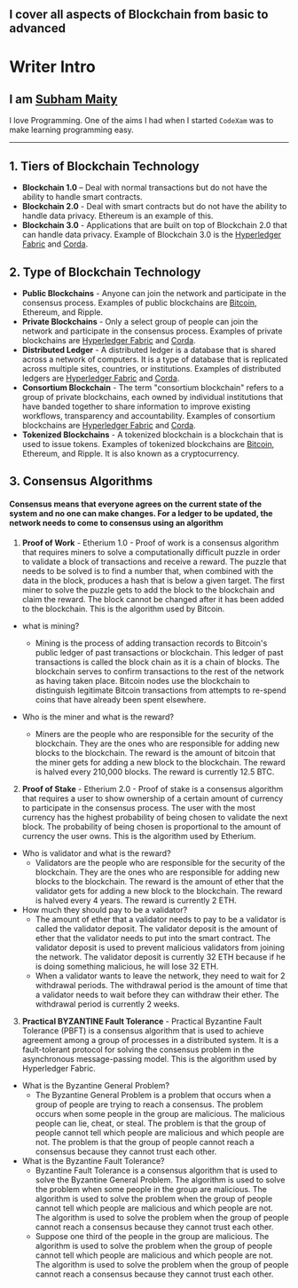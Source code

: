 ## I cover all aspects of Blockchain from basic to advanced

# Writer Intro
## I am **[Subham Maity](https://subham-maity.github.io/subham/)**
I love Programming. One of the aims I had when I started ```CodeXam``` was to make learning programming easy.

********************************************************************************************************************

## 1. Tiers of Blockchain Technology
- **Blockchain 1.0** – Deal with normal transactions but do not have the ability to handle smart contracts.
- **Blockchain 2.0** - Deal with smart contracts but do not have the ability to handle data privacy. Ethereum is an example of this.
- **Blockchain 3.0** - Applications that are built on top of Blockchain 2.0 that can handle data privacy.
  Example of Blockchain 3.0 is the [Hyperledger Fabric](https://hyperledger-fabric.readthedocs.io/en/release-1.4/whatis.html) and [Corda](https://www.corda.net/).

## 2. Type of Blockchain Technology
- **Public Blockchains** - Anyone can join the network and participate in the consensus process. Examples of public blockchains are [Bitcoin](https://bitcoin.org/en/), Ethereum, and Ripple.
- **Private Blockchains** - Only a select group of people can join the network and participate in the consensus process. Examples of private blockchains are [Hyperledger Fabric](https://hyperledger-fabric.readthedocs.io/en/release-1.4/whatis.html) and [Corda](https://www.corda.net/).
- **Distributed Ledger** - A distributed ledger is a database that is shared across a network of computers. It is a type of database that is replicated across multiple sites, countries, or institutions. Examples of distributed ledgers are [Hyperledger Fabric](https://hyperledger-fabric.readthedocs.io/en/release-1.4/whatis.html) and [Corda](https://www.corda.net/).
-  **Consortium Blockchain** - The term "consortium blockchain" refers to a group of private blockchains, each owned by individual institutions that have banded together to share information to improve existing workflows, transparency and accountability. Examples of consortium blockchains are [Hyperledger Fabric](https://hyperledger-fabric.readthedocs.io/en/release-1.4/whatis.html) and [Corda](https://www.corda.net/).
- **Tokenized Blockchains** - A tokenized blockchain is a blockchain that is used to issue tokens. Examples of tokenized blockchains are [Bitcoin](https://bitcoin.org/en/), Ethereum, and Ripple. It is also known as a cryptocurrency. 

## 3. Consensus Algorithms 
#### Consensus means that everyone agrees on the current state of the system and no one can make changes. For a ledger to be updated, the network needs to come to consensus using an algorithm

1. **Proof of Work** - Etherium 1.0 -  Proof of work is a consensus algorithm that requires miners to solve a computationally difficult puzzle in order to validate a block of transactions and receive a reward. The puzzle that needs to be solved is to find a number that, when combined with the data in the block, produces a hash that is below a given target. The first miner to solve the puzzle gets to add the block to the blockchain and claim the reward. The block cannot be changed after it has been added to the blockchain. This is the algorithm used by Bitcoin.


- what is  mining? 
   - Mining is the process of adding transaction records to Bitcoin's public ledger of past transactions or blockchain. This ledger of past transactions is called the block chain as it is a chain of blocks. The blockchain serves to confirm transactions to the rest of the network as having taken place. Bitcoin nodes use the blockchain to distinguish legitimate Bitcoin transactions from attempts to re-spend coins that have already been spent elsewhere.

- Who is the miner and what is the reward?
   - Miners are the people who are responsible for the security of the blockchain. They are the ones who are responsible for adding new blocks to the blockchain. The reward is the amount of bitcoin that the miner gets for adding a new block to the blockchain. The reward is halved every 210,000 blocks. The reward is currently 12.5 BTC.

2. **Proof of Stake** - Etherium 2.0 - Proof of stake is a consensus algorithm that requires a user to show ownership of a certain amount of currency to participate in the consensus process. The user with the most currency has the highest probability of being chosen to validate the next block. The probability of being chosen is proportional to the amount of currency the user owns. This is the algorithm used by Etherium.

- Who is validator and what is the reward?
   - Validators are the people who are responsible for the security of the blockchain. They are the ones who are responsible for adding new blocks to the blockchain. The reward is the amount of ether that the validator gets for adding a new block to the blockchain. The reward is halved every 4 years. The reward is currently 2 ETH.
- How much they should pay to be a validator?
   - The amount of ether that a validator needs to pay to be a validator is called the validator deposit. The validator deposit is the amount of ether that the validator needs to put into the smart contract. The validator deposit is used to prevent malicious validators from joining the network. The validator deposit is currently 32 ETH because if he is doing something malicious, he will lose 32 ETH.
   - When a validator wants to leave the network, they need to wait for 2 withdrawal periods. The withdrawal period is the amount of time that a validator needs to wait before they can withdraw their ether. The withdrawal period is currently 2 weeks. 

3. **Practical BYZANTINE Fault Tolerance** - Practical Byzantine Fault Tolerance (PBFT) is a consensus algorithm that is used to achieve agreement among a group of processes in a distributed system. It is a fault-tolerant protocol for solving the consensus problem in the asynchronous message-passing model. This is the algorithm used by Hyperledger Fabric.

- What is the Byzantine General Problem?
   - The Byzantine General Problem is a problem that occurs when a group of people are trying to reach a consensus. The problem occurs when some people in the group are malicious. The malicious people can lie, cheat, or steal. The problem is that the group of people cannot tell which people are malicious and which people are not. The problem is that the group of people cannot reach a consensus because they cannot trust each other.
- What is the Byzantine Fault Tolerance?
   - Byzantine Fault Tolerance is a consensus algorithm that is used to solve the Byzantine General Problem. The algorithm is used to solve the problem when some people in the group are malicious. The algorithm is used to solve the problem when the group of people cannot tell which people are malicious and which people are not. The algorithm is used to solve the problem when the group of people cannot reach a consensus because they cannot trust each other.
   - Suppose one third of the people in the group are malicious. The algorithm is used to solve the problem when the group of people cannot tell which people are malicious and which people are not. The algorithm is used to solve the problem when the group of people cannot reach a consensus because they cannot trust each other.
